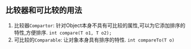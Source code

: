 ## 比较器和可比较的用法
 1. 比较器`Compartor`: 针对Object本身不具有可比较的属性,可以为它添加排序的特性,方便排序. `int compare(T o1, T o2);`
 2. 可比较的`Comparable`: 让对象本身具有排序的特性. `int compareTo(T o)`